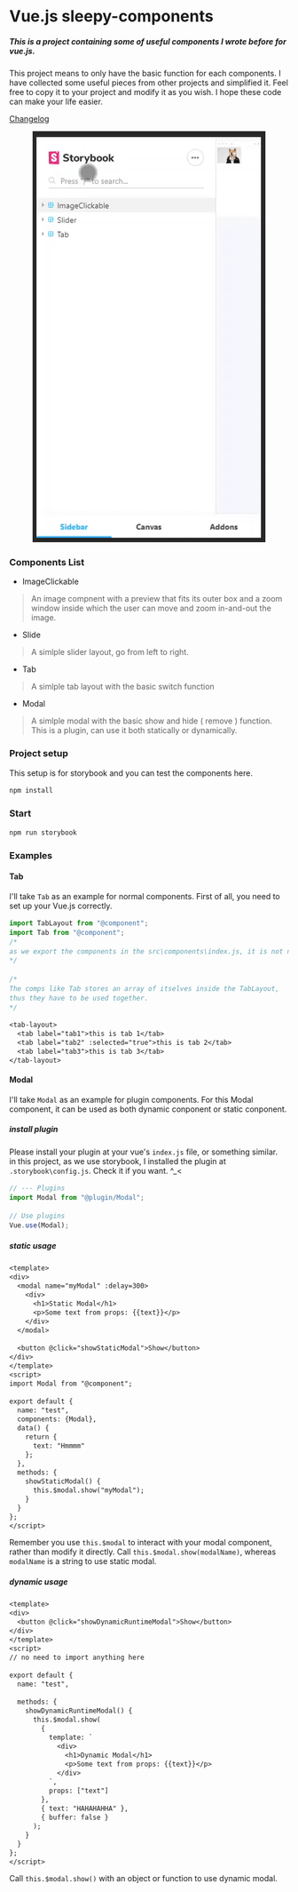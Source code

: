 <p align="center">

# Vue.js sleepy-components

##### This is a project containing some of useful components I wrote before for vue.js.
This project means to only have the basic function for each components. I have collected some useful pieces from other projects and simplified it. Feel free to copy it to your project and modify it as you wish. I hope these code can make your life easier.


[Changelog](https://github.com/hangekinobaka/sleepy-components/releases)

<p align="center">
  <img src="./src/assets/my-comp.gif">
</p>

### Components List
* ImageClickable
> An image compnent with a preview that fits its outer box and a zoom window inside which the user can move and zoom in-and-out the image.
* Slide
> A simlple slider layout, go from left to right.
* Tab
> A simlple tab layout with the basic switch function  
* Modal
> A simlple modal with the basic show and hide ( remove ) function. This is a plugin, can use it both statically or dynamically.
  

### Project setup
This setup is for storybook and you can test the components here.

```bash
npm install
```

### Start
```bash
npm run storybook
```

### Examples

#### Tab

I'll take `Tab` as an example for normal components.
First of all, you need to set up your Vue.js correctly.
  
```javascript
import TabLayout from "@component";
import Tab from "@component";
/* 
as we export the components in the src\components\index.js, it is not necessary to specify the comp path
*/

/*
The comps like Tab stores an array of itselves inside the TabLayout, 
thus they have to be used together.
*/
```

```vue
<tab-layout>
  <tab label="tab1">this is tab 1</tab>
  <tab label="tab2" :selected="true">this is tab 2</tab>
  <tab label="tab3">this is tab 3</tab>
</tab-layout>
```  

#### Modal 
  
I'll take `Modal` as an example for plugin components.
For this Modal component, it can be used as both dynamic conponent or static conponent.

##### install plugin
Please install your plugin at your vue's `index.js` file, or something similar.   
in this project, as we use storybook, I installed the plugin at `.storybook\config.js`. Check it if you want. ^_<
```javascript
// --- Plugins
import Modal from "@plugin/Modal";

// Use plugins
Vue.use(Modal);
```   
   
##### static usage
```vue
<template>
<div>
  <modal name="myModal" :delay=300>
    <div>
      <h1>Static Modal</h1>
      <p>Some text from props: {{text}}</p>
    </div>
  </modal>

  <button @click="showStaticModal">Show</button>
</div>
</template>
<script>
import Modal from "@component";

export default {
  name: "test",
  components: {Modal},
  data() {
    return {
      text: "Hmmmm" 
    };
  },
  methods: {
    showStaticModal() {
      this.$modal.show("myModal");
    }
  }
};
</script>
```  
Remember you use `this.$modal` to interact with your modal component, rather than modify it directly. Call `this.$modal.show(modalName)`, whereas `modalName` is a string to use static modal.     
   
   
##### dynamic usage
```vue
<template>
<div>
  <button @click="showDynamicRuntimeModal">Show</button>
</div>
</template>
<script>
// no need to import anything here

export default {
  name: "test",
 
  methods: {
    showDynamicRuntimeModal() {
      this.$modal.show(
        {
          template: `
            <div>
              <h1>Dynamic Modal</h1>
              <p>Some text from props: {{text}}</p>
            </div>
          `,
          props: ["text"]
        },
        { text: "HAHAHAHHA" },
        { buffer: false }
      );
    }
  }
};
</script>
```  
Call `this.$modal.show()` with an object or function to use dynamic modal.